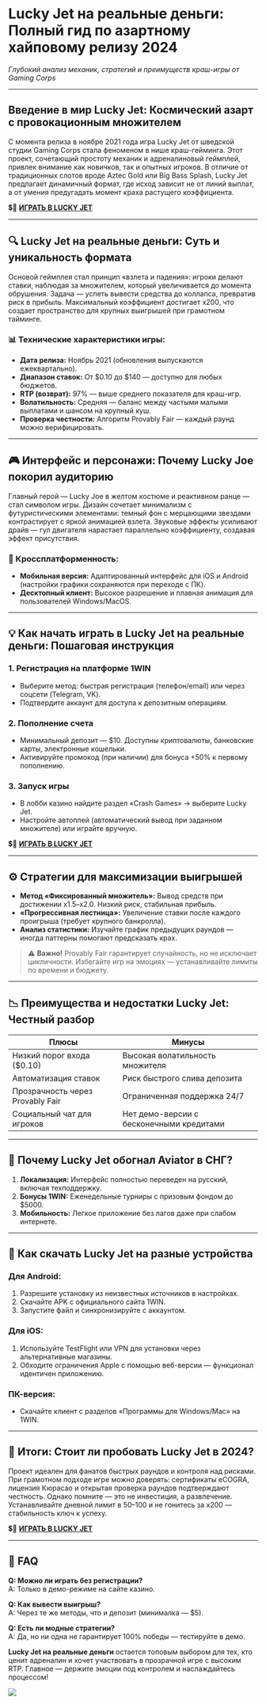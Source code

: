 # Lucky Jet на реальные деньги: Полный гид по азартному хайповому релизу 2024  
*Глубокий анализ механик, стратегий и преимуществ краш-игры от Gaming Corps*  

---

## Введение в мир Lucky Jet: Космический азарт с провокационным множителем  
С момента релиза в ноябре 2021 года игра Lucky Jet от шведской студии Gaming Corps стала феноменом в нише краш-гейминга. Этот проект, сочетающий простоту механик и адреналиновый геймплей, привлек внимание как новичков, так и опытных игроков. В отличие от традиционных слотов вроде Aztec Gold или Big Bass Splash, Lucky Jet предлагает динамичный формат, где исход зависит не от линий выплат, а от умения предугадать момент краха растущего коэффициента.  

💲🎰 [**ИГРАТЬ В LUCKY JET**](https://clck.ru/3FxvFf "ИГРАТЬ В LUCKY JET")

---

## 🔍 Lucky Jet на реальные деньги: Суть и уникальность формата  
Основой геймплея стал принцип «взлета и падения»: игроки делают ставки, наблюдая за множителем, который увеличивается до момента обрушения. Задача — успеть вывести средства до коллапса, превратив риск в прибыль. Максимальный коэффициент достигает x200, что создает пространство для крупных выигрышей при грамотном тайминге.  

### 📊 Технические характеристики игры:  
- **Дата релиза:** Ноябрь 2021 (обновления выпускаются ежеквартально).  
- **Диапазон ставок:** От $0.10 до $140 — доступно для любых бюджетов.  
- **RTP (возврат):** 97% — выше среднего показателя для краш-игр.  
- **Волатильность:** Средняя — баланс между частыми малыми выплатами и шансом на крупный куш.  
- **Проверка честности:** Алгоритм Provably Fair — каждый раунд можно верифицировать.  

---

## 🎮 Интерфейс и персонажи: Почему Lucky Joe покорил аудиторию  
Главный герой — Lucky Joe в желтом костюме и реактивном ранце — стал символом игры. Дизайн сочетает минимализм с футуристическими элементами: темный фон с мерцающими звездами контрастирует с яркой анимацией взлета. Звуковые эффекты усиливают драйв — гул двигателя нарастает параллельно коэффициенту, создавая эффект присутствия.  

### 📲 Кроссплатформенность:  
- **Мобильная версия:** Адаптированный интерфейс для iOS и Android (настройки графики сохраняются при переходе с ПК).  
- **Десктопный клиент:** Высокое разрешение и плавная анимация для пользователей Windows/MacOS.  

---

## 💡 Как начать играть в Lucky Jet на реальные деньги: Пошаговая инструкция  

### 1. Регистрация на платформе 1WIN  
- Выберите метод: быстрая регистрация (телефон/email) или через соцсети (Telegram, VK).  
- Подтвердите аккаунт для доступа к депозитным операциям.  

### 2. Пополнение счета  
- Минимальный депозит — $10. Доступны криптовалюты, банковские карты, электронные кошельки.  
- Активируйте промокод (при наличии) для бонуса +50% к первому пополнению.  

### 3. Запуск игры  
- В лобби казино найдите раздел «Crash Games» → выберите Lucky Jet.  
- Настройте автоплей (автоматический вывод при заданном множителе) или играйте вручную.  

💲🎰 [**ИГРАТЬ В LUCKY JET**](https://clck.ru/3FxvFf "ИГРАТЬ В LUCKY JET")

---

## ⚙️ Стратегии для максимизации выигрышей  
- **Метод «Фиксированный множитель»:** Вывод средств при достижении x1.5–x2.0. Низкий риск, стабильная прибыль.  
- **«Прогрессивная лестница»:** Увеличение ставки после каждого проигрыша (требует крупного банкролла).  
- **Анализ статистики:** Изучайте график предыдущих раундов — иногда паттерны помогают предсказать крах.  

> ⚠️ **Важно!** Provably Fair гарантирует случайность, но не исключает цикличности. Избегайте игр на эмоциях — устанавливайте лимиты по времени и бюджету.  

---

## 📉 Преимущества и недостатки Lucky Jet: Честный разбор  

| **Плюсы**                  | **Минусы**                  |  
|----------------------------|----------------------------|  
| Низкий порог входа ($0.10) | Высокая волатильность множителя |  
| Автоматизация ставок       | Риск быстрого слива депозита |  
| Прозрачность через Provably Fair | Ограниченная поддержка 24/7 |  
| Социальный чат для игроков | Нет демо-версии с бесконечными кредитами |  

---

## 📌 Почему Lucky Jet обогнал Aviator в СНГ?  
1. **Локализация:** Интерфейс полностью переведен на русский, включая техподдержку.  
2. **Бонусы 1WIN:** Еженедельные турниры с призовым фондом до $5000.  
3. **Мобильность:** Легкое приложение без лагов даже при слабом интернете.  

---

## 🔧 Как скачать Lucky Jet на разные устройства  

### Для Android:  
1. Разрешите установку из неизвестных источников в настройках.  
2. Скачайте APK с официального сайта 1WIN.  
3. Запустите файл и синхронизируйте с аккаунтом.  

### Для iOS:  
1. Используйте TestFlight или VPN для установки через альтернативные магазины.  
2. Обходите ограничения Apple с помощью веб-версии — функционал идентичен приложению.  

### ПК-версия:  
- Скачайте клиент с разделов «Программы для Windows/Mac» на 1WIN.  

---

## 🎯 Итоги: Стоит ли пробовать Lucky Jet в 2024?  
Проект идеален для фанатов быстрых раундов и контроля над рисками. При грамотном подходе игре можно доверять: сертификаты eCOGRA, лицензия Кюрасао и открытая проверка раундов подтверждают честность. Однако помните — это не инвестиция, а развлечение. Устанавливайте дневной лимит в $50–$100 и не гонитесь за x200 — стабильность ключ к успеху.  

💲🎰 [**ИГРАТЬ В LUCKY JET**](https://clck.ru/3FxvFf "ИГРАТЬ В LUCKY JET")

---

## 💬 FAQ  

**Q: Можно ли играть без регистрации?**  
A: Только в демо-режиме на сайте казино.  

**Q: Как вывести выигрыш?**  
A: Через те же методы, что и депозит (минималка — $5).  

**Q: Есть ли модные стратегии?**  
A: Да, но ни одна не гарантирует 100% победы — тестируйте в демо.  

**Lucky Jet на реальные деньги** остается топовым выбором для тех, кто ценит адреналин и хочет участвовать в прозрачной игре с высоким RTP. Главное — держите эмоции под контролем и наслаждайтесь процессом!  

[![](https://i.ibb.co/stvjx4d/Lucky-Jet.jpg)](https://clck.ru/3FxvFf)
